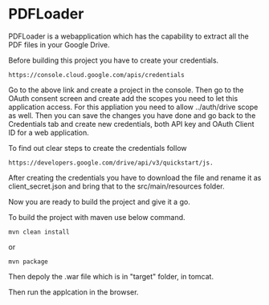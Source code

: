 # PDFLoader
PDFLoader is a webapplication which has the capability to extract all the PDF files in your Google Drive.

Before building this project you have to create your credentials. 
```
https://console.cloud.google.com/apis/credentials
```

Go to the above link and create a project in the console. Then go to the OAuth consent screen and create add the scopes you need to let this application access. For this appliation you need to allow ../auth/drive scope as well. Then you can save the changes you have done and go back to the Credentials tab and create new credentials, both API key and OAuth Client ID for a web application.

To find out clear steps to create the credentials follow 
```
https://developers.google.com/drive/api/v3/quickstart/js.
```
After creating the credentials you have to download the file and rename it as client_secret.json and bring that to the src/main/resources folder.

Now you are ready to build the project and give it a go.

To build the project with maven use below command.
```
mvn clean install
```
or
```
mvn package
```
Then depoly the .war file which is in "target" folder, in tomcat.

Then run the applcation in the browser.
